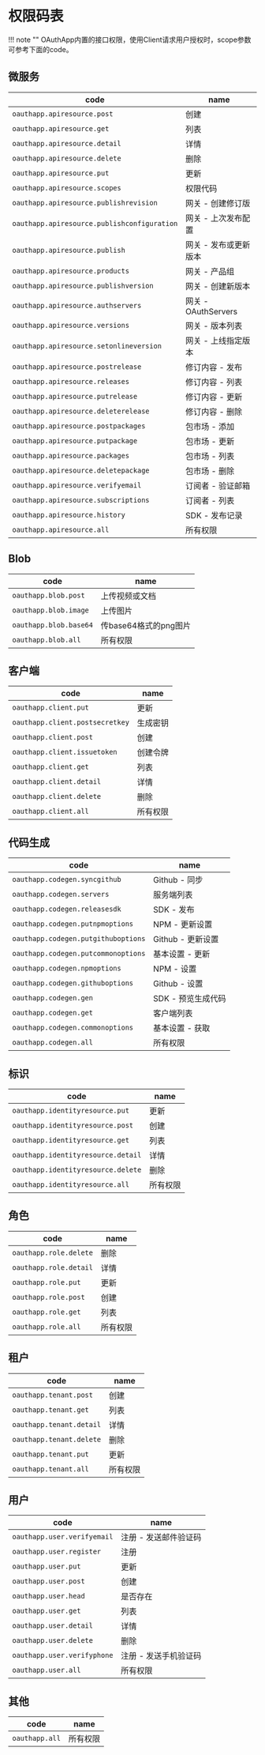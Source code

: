 # 权限码表

!!! note ""
    OAuthApp内置的接口权限，使用Client请求用户授权时，scope参数可参考下面的code。


## 微服务

| code      | name                          |
| ----------- | ------------------------------------ |
| `oauthapp.apiresource.post` | 创建 |
| `oauthapp.apiresource.get` | 列表 |
| `oauthapp.apiresource.detail` | 详情 |
| `oauthapp.apiresource.delete` | 删除 |
| `oauthapp.apiresource.put` | 更新 |
| `oauthapp.apiresource.scopes` | 权限代码 |
| `oauthapp.apiresource.publishrevision`  | 网关 - 创建修订版  |
| `oauthapp.apiresource.publishconfiguration` | 网关 - 上次发布配置 |
| `oauthapp.apiresource.publish` | 网关 - 发布或更新版本 |
| `oauthapp.apiresource.products` | 网关 - 产品组 |
| `oauthapp.apiresource.publishversion` | 网关 - 创建新版本 |
| `oauthapp.apiresource.authservers` | 网关 - OAuthServers |
| `oauthapp.apiresource.versions` | 网关 - 版本列表 |
| `oauthapp.apiresource.setonlineversion` | 网关 - 上线指定版本 |
| `oauthapp.apiresource.postrelease` | 修订内容 - 发布 |
| `oauthapp.apiresource.releases` | 修订内容 - 列表 |
| `oauthapp.apiresource.putrelease` | 修订内容 - 更新 |
| `oauthapp.apiresource.deleterelease` | 修订内容 - 删除 |
| `oauthapp.apiresource.postpackages` | 包市场 - 添加 |
| `oauthapp.apiresource.putpackage` | 包市场 - 更新 |
| `oauthapp.apiresource.packages` | 包市场 - 列表 |
| `oauthapp.apiresource.deletepackage` | 包市场 - 删除 |
| `oauthapp.apiresource.verifyemail` | 订阅者 - 验证邮箱 |
| `oauthapp.apiresource.subscriptions` | 订阅者 - 列表 |
| `oauthapp.apiresource.history` | SDK - 发布记录 |
| `oauthapp.apiresource.all` | 所有权限 |

## Blob

| code      | name                          |
| ----------- | ------------------------------------ |
| `oauthapp.blob.post` | 上传视频或文档 |
| `oauthapp.blob.image` | 上传图片 |
| `oauthapp.blob.base64` | 传base64格式的png图片 |
| `oauthapp.blob.all` | 所有权限 |

## 客户端

| code      | name                          |
| ----------- | ------------------------------------ |
| `oauthapp.client.put` | 更新 |
| `oauthapp.client.postsecretkey` | 生成密钥 |
| `oauthapp.client.post` | 创建 |
| `oauthapp.client.issuetoken` | 创建令牌 |
| `oauthapp.client.get` | 列表 |
| `oauthapp.client.detail` | 详情 |
| `oauthapp.client.delete` | 删除 |
| `oauthapp.client.all` | 所有权限 |


## 代码生成

| code      | name                          |
| ----------- | ------------------------------------ |
| `oauthapp.codegen.syncgithub` | Github - 同步 |
| `oauthapp.codegen.servers` | 服务端列表 |
| `oauthapp.codegen.releasesdk` | SDK - 发布 |
| `oauthapp.codegen.putnpmoptions` | NPM - 更新设置 |
| `oauthapp.codegen.putgithuboptions` | Github - 更新设置 |
| `oauthapp.codegen.putcommonoptions` | 基本设置 - 更新 |
| `oauthapp.codegen.npmoptions` | NPM - 设置 |
| `oauthapp.codegen.githuboptions` | Github - 设置 |
| `oauthapp.codegen.gen` | SDK - 预览生成代码 |
| `oauthapp.codegen.get` | 客户端列表 |
| `oauthapp.codegen.commonoptions` | 基本设置 - 获取 |
| `oauthapp.codegen.all` | 所有权限 |


## 标识

| code      | name                          |
| ----------- | ------------------------------------ |
| `oauthapp.identityresource.put` | 更新 |
| `oauthapp.identityresource.post` | 创建 |
| `oauthapp.identityresource.get` | 列表 |
| `oauthapp.identityresource.detail` | 详情 |
| `oauthapp.identityresource.delete` | 删除 |
| `oauthapp.identityresource.all` | 所有权限 |


## 角色

| code      | name                          |
| ----------- | ------------------------------------ |
| `oauthapp.role.delete` | 删除 |
| `oauthapp.role.detail` | 详情 |
| `oauthapp.role.put` | 更新 |
| `oauthapp.role.post` | 创建 |
| `oauthapp.role.get` | 列表 |
| `oauthapp.role.all` | 所有权限 |


## 租户

| code      | name                          |
| ----------- | ------------------------------------ |
| `oauthapp.tenant.post` | 创建 |
| `oauthapp.tenant.get` | 列表 |
| `oauthapp.tenant.detail` | 详情 |
| `oauthapp.tenant.delete` | 删除 |
| `oauthapp.tenant.put` | 更新 |
| `oauthapp.tenant.all` | 所有权限 |


## 用户

| code      | name                          |
| ----------- | ------------------------------------ |
| `oauthapp.user.verifyemail` | 注册 - 发送邮件验证码 |
| `oauthapp.user.register` | 注册 |
| `oauthapp.user.put` | 更新 |
| `oauthapp.user.post` | 创建 |
| `oauthapp.user.head` | 是否存在 |
| `oauthapp.user.get` | 列表 |
| `oauthapp.user.detail` | 详情 |
| `oauthapp.user.delete` | 删除 |
| `oauthapp.user.verifyphone` | 注册 - 发送手机验证码 |
| `oauthapp.user.all` | 所有权限 |


## 其他

| code      | name                          |
| ----------- | ------------------------------------ |
| `oauthapp.all` | 所有权限 |